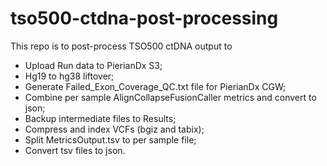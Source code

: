 # tso500-ctdna-post-processing
This repo is to post-process TSO500 ctDNA output to
  * Upload Run data to PierianDx S3;
  * Hg19 to hg38 liftover;
  * Generate Failed_Exon_Coverage_QC.txt file for PierianDx CGW;
  * Combine per sample AlignCollapseFusionCaller metrics and convert to json;
  * Backup intermediate files to Results;
  * Compress and index VCFs (bgiz and tabix);
  * Split MetricsOutput.tsv to per sample file;
  * Convert tsv files to json.
